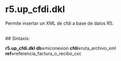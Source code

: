 # r5.up_cfdi.dkl
<p>Permite insertar un XML de cfdi a base de datos R5.</p><br>
## Sintaxis:
<p>
  <b>r5.up_cfdi.dkl db=</b>miconexion <b>cfdi=</b>ruta_archivo_xml <b>ref=</b>referencia_factura_o_recibo_cxc<br>
</p>
